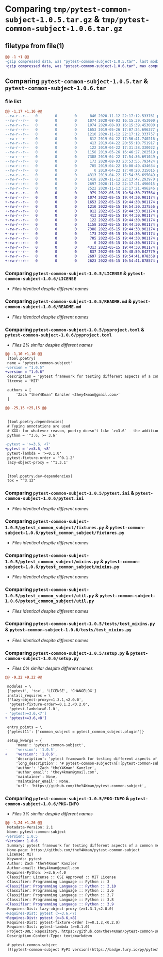 # Comparing `tmp/pytest-common-subject-1.0.5.tar.gz` & `tmp/pytest-common-subject-1.0.6.tar.gz`

## filetype from file(1)

```diff
@@ -1 +1 @@
-gzip compressed data, was "pytest-common-subject-1.0.5.tar", last modified: Thu Nov 12 22:17:21 2020, max compression
+gzip compressed data, was "pytest-common-subject-1.0.6.tar", max compression
```

## Comparing `pytest-common-subject-1.0.5.tar` & `pytest-common-subject-1.0.6.tar`

### file list

```diff
@@ -1,17 +1,16 @@
--rw-r--r--   0        0        0      846 2020-11-12 22:17:12.533761 pytest-common-subject-1.0.5/CHANGELOG.md
--rw-r--r--   0        0        0     1074 2020-08-03 16:15:39.453000 pytest-common-subject-1.0.5/LICENSE
--rw-r--r--   0        0        0     1074 2020-08-03 16:15:39.453000 pytest-common-subject-1.0.5/LICENSE
--rw-r--r--   0        0        0     1653 2019-05-26 17:07:24.696377 pytest-common-subject-1.0.5/README.md
--rw-r--r--   0        0        0     1210 2020-11-12 22:17:12.333757 pytest-common-subject-1.0.5/pyproject.toml
--rw-r--r--   0        0        0      812 2019-04-22 17:56:41.740216 pytest-common-subject-1.0.5/pytest.ini
--rw-r--r--   0        0        0      413 2019-04-22 20:55:10.751917 pytest-common-subject-1.0.5/pytest_common_subject/__init__.py
--rw-r--r--   0        0        0      122 2019-04-22 17:31:38.330022 pytest-common-subject-1.0.5/pytest_common_subject/exceptions.py
--rw-r--r--   0        0        0     1158 2019-05-26 16:46:27.202519 pytest-common-subject-1.0.5/pytest_common_subject/fixtures.py
--rw-r--r--   0        0        0     7388 2019-04-22 17:54:36.691049 pytest-common-subject-1.0.5/pytest_common_subject/mixins.py
--rw-r--r--   0        0        0      173 2020-08-03 23:53:55.793424 pytest-common-subject-1.0.5/pytest_common_subject/plugin.py
--rw-r--r--   0        0        0      705 2019-04-22 18:00:49.434634 pytest-common-subject-1.0.5/pytest_common_subject/util.py
--rw-r--r--   0        0        0        0 2019-04-22 17:40:20.315015 pytest-common-subject-1.0.5/tests/__init__.py
--rw-r--r--   0        0        0     4313 2019-04-22 17:54:36.695049 pytest-common-subject-1.0.5/tests/test_mixins.py
--rw-r--r--   0        0        0     1418 2020-11-12 22:13:47.293970 pytest-common-subject-1.0.5/tox.ini
--rw-r--r--   0        0        0     2697 2020-11-12 22:17:21.496015 pytest-common-subject-1.0.5/setup.py
--rw-r--r--   0        0        0     2522 2020-11-12 22:17:21.496246 pytest-common-subject-1.0.5/PKG-INFO
+-rw-r--r--   0        0        0      979 2022-05-15 19:54:30.737564 pytest-common-subject-1.0.6/CHANGELOG.md
+-rw-r--r--   0        0        0     1074 2022-05-15 19:44:30.901174 pytest-common-subject-1.0.6/LICENSE
+-rw-r--r--   0        0        0     1653 2022-05-15 19:44:30.901174 pytest-common-subject-1.0.6/README.md
+-rw-r--r--   0        0        0     1210 2022-05-15 19:54:30.337556 pytest-common-subject-1.0.6/pyproject.toml
+-rw-r--r--   0        0        0      812 2022-05-15 19:44:30.901174 pytest-common-subject-1.0.6/pytest.ini
+-rw-r--r--   0        0        0      413 2022-05-15 19:44:30.901174 pytest-common-subject-1.0.6/pytest_common_subject/__init__.py
+-rw-r--r--   0        0        0      122 2022-05-15 19:44:30.901174 pytest-common-subject-1.0.6/pytest_common_subject/exceptions.py
+-rw-r--r--   0        0        0     1158 2022-05-15 19:44:30.901174 pytest-common-subject-1.0.6/pytest_common_subject/fixtures.py
+-rw-r--r--   0        0        0     7388 2022-05-15 19:44:30.901174 pytest-common-subject-1.0.6/pytest_common_subject/mixins.py
+-rw-r--r--   0        0        0      173 2022-05-15 19:44:30.901174 pytest-common-subject-1.0.6/pytest_common_subject/plugin.py
+-rw-r--r--   0        0        0      705 2022-05-15 19:44:30.901174 pytest-common-subject-1.0.6/pytest_common_subject/util.py
+-rw-r--r--   0        0        0        0 2022-05-15 19:44:30.901174 pytest-common-subject-1.0.6/tests/__init__.py
+-rw-r--r--   0        0        0     4313 2022-05-15 19:44:30.901174 pytest-common-subject-1.0.6/tests/test_mixins.py
+-rw-r--r--   0        0        0      837 2022-05-15 19:48:59.042779 pytest-common-subject-1.0.6/tox.ini
+-rw-r--r--   0        0        0     2697 2022-05-15 19:54:41.878358 pytest-common-subject-1.0.6/setup.py
+-rw-r--r--   0        0        0     2623 2022-05-15 19:54:41.878574 pytest-common-subject-1.0.6/PKG-INFO
```

### Comparing `pytest-common-subject-1.0.5/LICENSE` & `pytest-common-subject-1.0.6/LICENSE`

 * *Files identical despite different names*

### Comparing `pytest-common-subject-1.0.5/README.md` & `pytest-common-subject-1.0.6/README.md`

 * *Files identical despite different names*

### Comparing `pytest-common-subject-1.0.5/pyproject.toml` & `pytest-common-subject-1.0.6/pyproject.toml`

 * *Files 2% similar despite different names*

```diff
@@ -1,10 +1,10 @@
 [tool.poetry]
 name = 'pytest-common-subject'
-version = "1.0.5"
+version = "1.0.6"
 description = 'pytest framework for testing different aspects of a common method'
 license = 'MIT'
 
 authors = [
     'Zach "theY4Kman" Kanzler <they4kman@gmail.com>'
 ]
 
@@ -25,15 +25,15 @@
 
 
 [tool.poetry.dependencies]
 # Typing annotations are used
 # XXX: for whatever reason, poetry doesn't like `>=3.6` — the additional pin allows locking to work
 python = '^3.6, >= 3.6'
 
-pytest = '>=3.6, <7'
+pytest = '>=3.6, <8'
 pytest-lambda = '>=0.1.0'
 pytest-fixture-order = '^0.1.2'
 lazy-object-proxy = '^1.3.1'
 
 
 [tool.poetry.dev-dependencies]
 tox = "^3.12"
```

### Comparing `pytest-common-subject-1.0.5/pytest.ini` & `pytest-common-subject-1.0.6/pytest.ini`

 * *Files identical despite different names*

### Comparing `pytest-common-subject-1.0.5/pytest_common_subject/fixtures.py` & `pytest-common-subject-1.0.6/pytest_common_subject/fixtures.py`

 * *Files identical despite different names*

### Comparing `pytest-common-subject-1.0.5/pytest_common_subject/mixins.py` & `pytest-common-subject-1.0.6/pytest_common_subject/mixins.py`

 * *Files identical despite different names*

### Comparing `pytest-common-subject-1.0.5/pytest_common_subject/util.py` & `pytest-common-subject-1.0.6/pytest_common_subject/util.py`

 * *Files identical despite different names*

### Comparing `pytest-common-subject-1.0.5/tests/test_mixins.py` & `pytest-common-subject-1.0.6/tests/test_mixins.py`

 * *Files identical despite different names*

### Comparing `pytest-common-subject-1.0.5/setup.py` & `pytest-common-subject-1.0.6/setup.py`

 * *Files 0% similar despite different names*

```diff
@@ -9,22 +9,22 @@
 
 modules = \
 ['pytest', 'tox', 'LICENSE', 'CHANGELOG']
 install_requires = \
 ['lazy-object-proxy>=1.3.1,<2.0.0',
  'pytest-fixture-order>=0.1.2,<0.2.0',
  'pytest-lambda>=0.1.0',
- 'pytest>=3.6,<7']
+ 'pytest>=3.6,<8']
 
 entry_points = \
 {'pytest11': ['common_subject = pytest_common_subject.plugin']}
 
 setup_kwargs = {
     'name': 'pytest-common-subject',
-    'version': '1.0.5',
+    'version': '1.0.6',
     'description': 'pytest framework for testing different aspects of a common method',
     'long_description': '# pytest-common-subject\n[![pytest-common-subject PyPI version](https://badge.fury.io/py/pytest-common-subject.svg)](https://pypi.python.org/pypi/pytest-common-subject/)\n[![pytest-common-subject PyPI pyversions](https://img.shields.io/pypi/pyversions/pytest-common-subject.svg)](https://pypi.python.org/pypi/pytest-common-subject/)\n[![pytest-common-subject PyPI license](https://img.shields.io/pypi/l/pytest-common-subject.svg)](https://pypi.python.org/pypi/pytest-common-subject/)\n\n**pytest-common-subject** is a "framework" for organizing tests to reduce boilerplate while writing, improve skimmability when reading, and bolster parallelization when executing the suite.\n\nTo utilize this framework, we first choose a single function that our group of tests will all call — in other words, an entry point, or a _common subject_. This function will be automatically called before each of our tests, with args and kwargs that can be customized by overriding fixtures — enabling child test classes to make HTTP requests as a different user, or to use a different cache backend, or to change the value of a monkeypatched method.\n\nThe return value of the chosen function will be passed as a fixture to each test. To reap the full benefits of the framework, create separate tests to verify different aspects of the return value. Was the response status code a 200? Did the response contain the expected data? Were the expected rows created in the database? By using separate tests for each of these aspects, we can pinpoint and correct multiple bugs at once, instead of getting sucked into a fix-test-fix cycle with its chorus of "oh, bother, not again!"\n',
     'author': 'Zach "theY4Kman" Kanzler',
     'author_email': 'they4kman@gmail.com',
     'maintainer': None,
     'maintainer_email': None,
     'url': 'https://github.com/theY4Kman/pytest-common-subject',
```

### Comparing `pytest-common-subject-1.0.5/PKG-INFO` & `pytest-common-subject-1.0.6/PKG-INFO`

 * *Files 3% similar despite different names*

```diff
@@ -1,24 +1,26 @@
 Metadata-Version: 2.1
 Name: pytest-common-subject
-Version: 1.0.5
+Version: 1.0.6
 Summary: pytest framework for testing different aspects of a common method
 Home-page: https://github.com/theY4Kman/pytest-common-subject
 License: MIT
 Keywords: pytest
 Author: Zach "theY4Kman" Kanzler
 Author-email: they4kman@gmail.com
 Requires-Python: >=3.6,<4.0
 Classifier: License :: OSI Approved :: MIT License
 Classifier: Programming Language :: Python :: 3
+Classifier: Programming Language :: Python :: 3.10
 Classifier: Programming Language :: Python :: 3.6
 Classifier: Programming Language :: Python :: 3.7
 Classifier: Programming Language :: Python :: 3.8
+Classifier: Programming Language :: Python :: 3.9
 Requires-Dist: lazy-object-proxy (>=1.3.1,<2.0.0)
-Requires-Dist: pytest (>=3.6,<7)
+Requires-Dist: pytest (>=3.6,<8)
 Requires-Dist: pytest-fixture-order (>=0.1.2,<0.2.0)
 Requires-Dist: pytest-lambda (>=0.1.0)
 Project-URL: Repository, https://github.com/theY4Kman/pytest-common-subject
 Description-Content-Type: text/markdown
 
 # pytest-common-subject
 [![pytest-common-subject PyPI version](https://badge.fury.io/py/pytest-common-subject.svg)](https://pypi.python.org/pypi/pytest-common-subject/)
```

